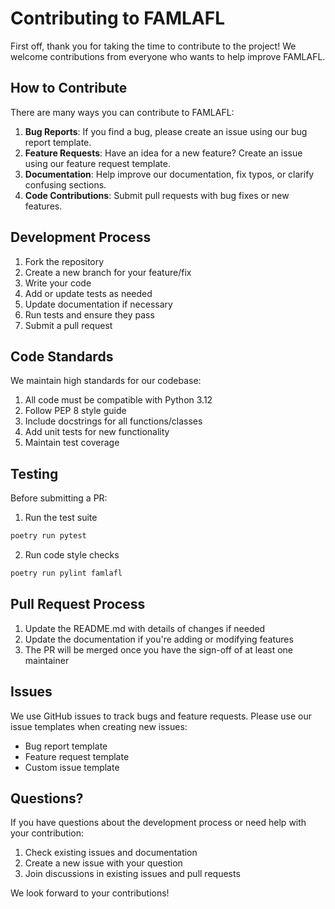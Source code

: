 # Contributing to FAMLAFL

First off, thank you for taking the time to contribute to the project! We welcome contributions from everyone who wants to help improve FAMLAFL.

## How to Contribute

There are many ways you can contribute to FAMLAFL:

1. **Bug Reports**: If you find a bug, please create an issue using our bug report template.
2. **Feature Requests**: Have an idea for a new feature? Create an issue using our feature request template.
3. **Documentation**: Help improve our documentation, fix typos, or clarify confusing sections.
4. **Code Contributions**: Submit pull requests with bug fixes or new features.

## Development Process

1. Fork the repository
2. Create a new branch for your feature/fix
3. Write your code
4. Add or update tests as needed
5. Update documentation if necessary
6. Run tests and ensure they pass
7. Submit a pull request

## Code Standards

We maintain high standards for our codebase:

1. All code must be compatible with Python 3.12
2. Follow PEP 8 style guide
3. Include docstrings for all functions/classes
4. Add unit tests for new functionality
5. Maintain test coverage

## Testing

Before submitting a PR:

1. Run the test suite
```bash
poetry run pytest
```

2. Run code style checks
```bash
poetry run pylint famlafl
```

## Pull Request Process

1. Update the README.md with details of changes if needed
2. Update the documentation if you're adding or modifying features
3. The PR will be merged once you have the sign-off of at least one maintainer

## Issues

We use GitHub issues to track bugs and feature requests. Please use our issue templates when creating new issues:

* Bug report template
* Feature request template
* Custom issue template

## Questions?

If you have questions about the development process or need help with your contribution:

1. Check existing issues and documentation
2. Create a new issue with your question
3. Join discussions in existing issues and pull requests

We look forward to your contributions!
